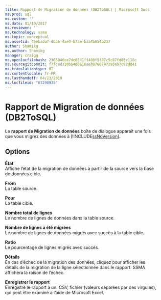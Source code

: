 ```yaml
---
title: Rapport de Migration de données (DB2ToSQL) | Microsoft Docs
ms.prod: sql
ms.custom: ''
ms.date: 01/19/2017
ms.reviewer: ''
ms.technology: ssma
ms.topic: conceptual
ms.assetid: 46ebada7-db36-4ae9-b7ae-baa4b854b237
author: Shamikg
ms.author: Shamikg
manager: craigg
ms.openlocfilehash: 2305040ee7dc8541ff400f5f87c5c87fd85c118e
ms.sourcegitcommit: f7fced330b64d6616aeb8766747295807c92dd41
ms.translationtype: MT
ms.contentlocale: fr-FR
ms.lasthandoff: 04/23/2019
ms.locfileid: "63298935"
---
```

# <a name="data-migration-report-db2tosql"></a>Rapport de Migration de données (DB2ToSQL)
Le **rapport de Migration de données** boîte de dialogue apparaît une fois que vous migrez des données à [!INCLUDE[ssNoVersion](../../includes/ssnoversion-md.md)].  
  
## <a name="options"></a>Options  
**État**  
Affiche l’état de la migration de données à partir de la source vers la base de données cible.  
  
**From**  
La table source.  
  
**Pour**  
La table cible.  
  
**Nombre total de lignes**  
Le nombre de lignes de données dans la table source.  
  
**Nombre de lignes a été migrées**  
Le nombre de lignes de données migrés avec succès à la table cible.  
  
**Ratio**  
Le pourcentage de lignes migrés avec succès.  
  
**Détails**  
En cas d’échec de la migration des données, cliquez pour afficher les détails de la migration de la ligne sélectionnée dans le rapport. SSMA affichera la raison de l’échec.  
  
**Enregistrer le rapport**  
Enregistre le rapport à un. CSV, fichier (valeurs séparées par des virgules), qui peut être examiné à l’aide de Microsoft Excel.  
  
